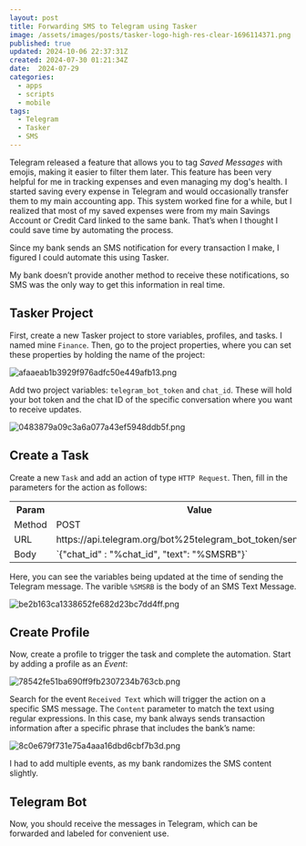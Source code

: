 ```yaml
---
layout: post
title: Forwarding SMS to Telegram using Tasker
image: /assets/images/posts/tasker-logo-high-res-clear-1696114371.png
published: true
updated: 2024-10-06 22:37:31Z
created: 2024-07-30 01:21:34Z
date:  2024-07-29
categories:
  - apps
  - scripts
  - mobile
tags:
  - Telegram
  - Tasker
  - SMS
---
```


Telegram released a feature that allows you to tag *Saved Messages* with emojis, making it easier to filter them later. This feature has been very helpful for me in tracking expenses and even managing my dog's health. I started saving every expense in Telegram and would occasionally transfer them to my main accounting app. This system worked fine for a while, but I realized that most of my saved expenses were from my main Savings Account or Credit Card linked to the same bank. That’s when I thought I could save time by automating the process.

Since my bank sends an SMS notification for every transaction I make, I figured I could automate this using Tasker.

My bank doesn’t provide another method to receive these notifications, so SMS was the only way to get this information in real time.
## Tasker Project
First, create a new Tasker project to store variables, profiles, and tasks. I named mine `Finance`. Then, go to the project properties, where you can set these properties by holding the name of the project:

![afaaeab1b3929f976adfc50e449afb13.png](/assets/images/posts/afaaeab1b3929f976adfc50e449afb13.png)

Add two project variables: `telegram_bot_token` and `chat_id`. These will hold your bot token and the chat ID of the specific conversation where you want to receive updates.

![0483879a09c3a6a077a43ef5948ddb5f.png](/assets/images/posts/0483879a09c3a6a077a43ef5948ddb5f.png)

## Create a Task
Create a new `Task` and add an action of type `HTTP Request`. Then, fill in the parameters for the action as follows:

<table>
  <tr>
    <th>Param</th>
    <th>Value</th>
  </tr>
  <tr>
    <td>Method</td>
    <td>POST</td>
  </tr>
  <tr>
    <td>URL</td>
    <td>https://api.telegram.org/bot%25telegram_bot_token/sendMessage</td>
  </tr>
  <tr>
    <td>Body</td>
    <td>`{"chat_id" : "%chat_id", "text": "%SMSRB"}`</td>
  </tr>
</table>

Here, you can see the variables being updated at the time of sending the Telegram message. The varible `%SMSRB` is the body of an SMS Text Message.

![be2b163ca1338652fe682d23bc7dd4ff.png](/assets/images/posts/be2b163ca1338652fe682d23bc7dd4ff.png)

## Create Profile
Now, create a profile to trigger the task and complete the automation. Start by adding a profile as an *Event*:

![78542fe51ba690ff9fb2307234b763cb.png](/assets/images/posts/78542fe51ba690ff9fb2307234b763cb.png)

Search for the event  `Received Text` which will trigger the action on a specific SMS message. The  `Content`  parameter to match the text using regular expressions. In this case, my bank always sends transaction information after a specific phrase that includes the bank’s name:

![8c0e679f731e75a4aaa16dbd6cbf7b3d.png](/assets/images/posts/8c0e679f731e75a4aaa16dbd6cbf7b3d.png)

I had to add multiple events, as my bank randomizes the SMS content slightly.
## Telegram Bot
Now, you should receive the messages in Telegram, which can be forwarded and labeled for convenient use.
